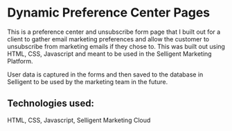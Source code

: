 # Dynamic Preference Center Pages

This is a preference center and unsubscribe form page that I built out for a client to gather email marketing preferences and allow the customer to unsubscribe from marketing emails if they chose to. This was built out using HTML, CSS, Javascript and meant to be used in the Selligent Marketing Platform.

User data is captured in the forms and then saved to the database in Selligent to be used by the marketing team in the future.

## Technologies used:

HTML, CSS, Javascript, Selligent Marketing Cloud